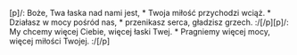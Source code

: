 [p]/: Boże, Twa łaska nad nami jest, * Twoja miłość przychodzi wciąż. * Działasz w mocy pośród nas, * przenikasz serca, gładzisz grzech. :/[/p][p]/: My chcemy więcej Ciebie, więcej łaski Twej. * Pragniemy więcej mocy, więcej miłości Twojej. :/[/p]